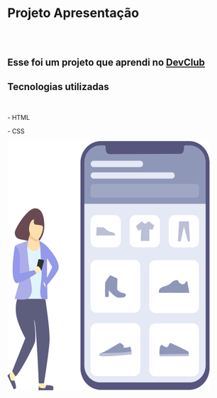 <h1>Projeto Apresentação</h1>
<br>
<br>
<h2>Esse foi um projeto que aprendi no <a href="https://rodolfomori.com.br/devclub">DevClub</a></h2>

<h2>Tecnologias utilizadas</h2>
<br>
  <p> - HTML</P>
  <p> - CSS </p>
  
<img src="https://github.com/claudiosantos73/Projeto-Apresentacao/blob/main/Assets/Girl-CellPhone.png?raw=true"/>
